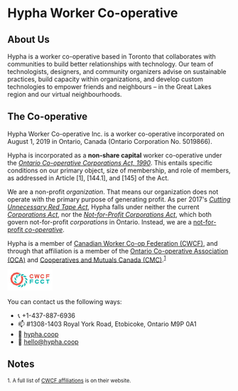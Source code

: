 # Hypha Worker Co-operative

## About Us

Hypha is a worker co-operative based in Toronto that collaborates with communities to build better relationships with technology. Our team of technologists, designers, and community organizers advise on sustainable practices, build capacity within organizations, and develop custom technologies to empower friends and neighbours – in the Great Lakes region and our virtual neighbourhoods.


## The Co-operative

Hypha Worker Co-operative Inc. is a worker co-operative incorporated on August 
1, 2019 in Ontario, Canada (Ontario Corporation No. 5019866).

Hypha is incorporated as a **non-share capital** worker co-operative under the 
[*Ontario Co-operative Corporations Act, 1990*][coop-act]. 
This entails specific conditions on our primary object, size of membership, 
and role of members, as addressed in Article [1], [144.1], and [145] of the Act.

We are a non-profit _organization_. 
That means our organization does not operate with the primary purpose of generating profit. 
As per 2017's [_Cutting Unnecessary Red Tape Act_](https://www.ontario.ca/laws/statute/s17020), 
Hypha falls under neither the current [_Corporations Act_](https://www.ontario.ca/laws/statute/90c38), 
nor the [_Not-for-Profit Corporations Act_](https://www.ontario.ca/laws/statute/10n15), 
which both govern not-for-profit _corporations_ in Ontario.
Instead, we are a [not-for-profit _co-operative_][not-for-profit-coop].

Hypha is a member of [Canadian Worker Co-op Federation (CWCF)](https://canadianworker.coop/), 
and through that affiliation is a member of the [Ontario Co-operative Association (OCA)](https://ontario.coop/) and [Cooperatives and Mutuals Canada (CMC)](https://canada.coop/).<sup>[1](#notes)</sup> 

<a href="https://canadianworker.coop/"><img src="../images/cwcf-logo.jpg" alt="CWCF logo in deep salmon and green" width="20%"/></a>

You can contact us the following ways:

- 📞 +1-437-887-6936
- 📫 #1308-1403 Royal York Road, Etobicoke, Ontario  M9P 0A1
- 🔗 [hypha.coop](https://hypha.coop)
- 📧 hello@hypha.coop

## Notes

<sup>1. A full list of [CWCF affiliations](https://canadianworker.coop/about/affliations/) is on their website.</sup>


<!-- Links -->
[coop-act]: https://www.ontario.ca/laws/statute/90c35
[es-act]: https://www.ontario.ca/laws/statute/00e41
[esa-employee]: https://www.ontario.ca/document/changing-workplaces-review-final-report/chapter-8-who-employer-and-who-employee-under-employment-standards-act-2000#section-1
[not-for-profit-coop]: https://ontario.coop/sites/default/files/STR06_For%20Profit%20and%20Not%20for%20Profit%20Co-ops.pdf
[cwcf-guidelines]: https://canadianworker.coop/guidelines-for-determining-whether-or-not-there-is-an-employer-employee-relationship-in-a-worker-co-op/
